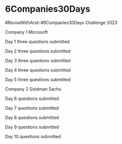 # 6Companies30Days

#ReviseWithArsh #6Companies30Days Challenge 2023

Company 1 Microsoft 

Day 1 three questions submitted

Day 2 three questions submitted

Day 3 three questions submitted

Day 4 three questions submitted

Day 5 three questions submitted


Company 2  Goldman Sachs

Day 6 questions submitted

Day 7 questions submitted

Day 8 questions submitted

Day 9 questions submitted

Day 10 questions submitted
